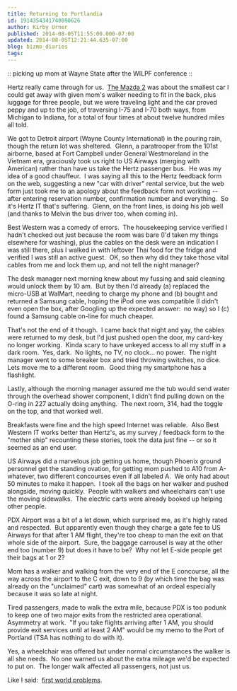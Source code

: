 ```yaml
---
title: Returning to Portlandia
id: 1914354341748090626
author: Kirby Urner
published: 2014-08-05T11:55:00.000-07:00
updated: 2014-08-05T12:21:44.635-07:00
blog: bizmo_diaries
tags: 
---
```


[](https://www.flickr.com/photos/kirbyurner/14815207376)

:: picking up mom at Wayne State after the WILPF conference ::

Hertz really came through for us.  [The Mazda 2](http://worldgame.blogspot.com/2014/07/visiting-heartland.html) was about the smallest car I could get away with given mom's walker needing to fit in the back, plus luggage for three people, but we were traveling light and the car proved peppy and up to the job, of traversing I-75 and I-70 both ways, from Michigan to Indiana, for a total of four times at about twelve hundred miles all told.

We got to Detroit airport (Wayne County International) in the pouring rain, though the return lot was sheltered.  Glenn, a paratrooper from the 101st airborne, based at Fort Campbell under General Westmoreland in the Vietnam era, graciously took us right to US Airways (merging with American) rather than have us take the Hertz passenger bus.  He was my idea of a good chauffeur.  I was saying all this to the Hertz feedback form on the web, suggesting a new "car with driver" rental service, but the web form just took me to an apology about the feedback form not working -- after entering reservation number, confirmation number and everything.  So it's Hertz IT that's suffering.  Glenn, on the front lines, is doing his job well (and thanks to Melvin the bus driver too, when coming in).

Best Western was a comedy of errors.  The housekeeping service verified I hadn't checked out just because the room was bare (I'd taken my things elsewhere for washing), plus the cables on the desk were an indication I was still there, plus I walked in with leftover Thai food for the fridge and verified I was still an active guest.  OK, so then why did they take those vital cables from me and lock them up, and not tell the night manager?

The desk manager next morning knew about my fussing and said cleaning would unlock them by 10 am.  But by then I'd already (a) replaced the micro-USB at WalMart, needing to charge my phone and (b) bought and returned a Samsung cable, hoping the iPod one was compatible (I didn't even open the box, after Googling up the expected answer:  no way) so I (c) found a Samsung cable on-line for much cheaper.

That's not the end of it though.  I came back that night and yay, the cables were returned to my desk, but I'd just pushed open the door, my card-key no longer working.  Kinda scary to have unkeyed access to all my stuff in a dark room.  Yes, dark.  No lights, no TV, no clock... no power.  The night manager went to some breaker box and tried throwing switches, no dice.  Lets move me to a different room.  Good thing my smartphone has a flashlight.

Lastly, although the morning manager assured me the tub would send water through the overhead shower component, I didn't find pulling down on the O-ring in 227 actually doing anything.  The next room, 314, had the toggle on the top, and that worked well.

Breakfasts were fine and the high speed Internet was reliable.  Also Best Western IT works better than Hertz's, as my survey / feedback form to the "mother ship" recounting these stories, took the data just fine -- or so it seemed as an end user.

US Airways did a marvelous job getting us home, though Phoenix ground personnel get the standing ovation, for getting mom pushed to A10 from A-whatever, two different concourses even if all labeled A.  We only had about 50 minutes to make it happen.  I took all the bags on her walker and pushed alongside, moving quickly.  People with walkers and wheelchairs can't use the moving sidewalks.  The electric carts were already booked up helping other people.

PDX Airport was a bit of a let down, which surprised me, as it's highly rated and respected.  But apparently even though they charge a gate fee to US Airways for that after 1 AM flight, they're too cheap to man the exit on that whole side of the airport.  Sure, the baggage carrousel is way at the other end too (number 9) but does it have to be?  Why not let E-side people get their bags at 1 or 2?

Mom has a walker and walking from the very end of the E concourse, all the way across the airport to the C exit, down to 9 (by which time the bag was already on the "unclaimed" cart) was somewhat of an ordeal especially because it was so late at night.

Tired passengers, made to walk the extra mile, because PDX is too podunk to keep one of two major exits from the restricted area operational.   Asymmetry at work.  "If you take flights arriving after 1 AM, you should provide exit services until at least 2 AM" would be my memo to the Port of Portland (TSA has nothing to do with it).

Yes, a wheelchair was offered but under normal circumstances the walker is all she needs.  No one warned us about the extra mileage we'd be expected to put on.  The longer walk affected all passengers, not just us.

Like I said:  [first world problems](http://controlroom.blogspot.com/2014/07/replacing-broken-camera.html).

[](https://www.flickr.com/photos/kirbyurner/14835884554)